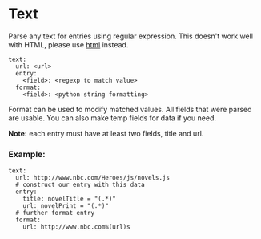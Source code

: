 # Text

Parse any text for entries using regular expression. This doesn't work well with HTML, please use [html](/Plugins/html) instead.

```
text:
  url: <url>
  entry:
    <field>: <regexp to match value>
  format:
    <field>: <python string formatting>
```

Format can be used to modify matched values. All fields that were parsed are usable. You can also make temp fields for data if you need.

**Note:** each entry must have at least two fields, title and url.

### Example:

```
text:
  url: http://www.nbc.com/Heroes/js/novels.js
  # construct our entry with this data
  entry:
    title: novelTitle = "(.*)"
    url: novelPrint = "(.*)"
  # further format entry
  format:
    url: http://www.nbc.com%(url)s
```
